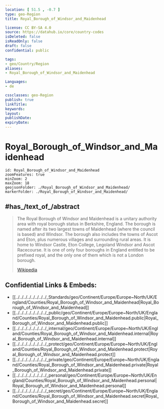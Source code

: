 ```yaml
---
location: [ 51.5 , -0.7 ] 
type: geo-Region
title: Royal_Borough_of_Windsor_and_Maidenhead

license: CC BY-SA 4.0
source: https://datahub.io/core/country-codes
isDeleted: false
isReadOnly: false
draft: false
confidential: public

tags:
- geo/Country/Region
aliases:
- Royal_Borough_of_Windsor_and_Maidenhead

Languages:
- de

cssclasses: geo-Region
publish: true
linkTitle: 
keywords: 
layout: 
publishDate: 
expiryDate: 
---
```


# Royal_Borough_of_Windsor_and_Maidenhead

```leaflet
id: Royal_Borough_of_Windsor_and_Maidenhead
zoomFeatures: true 
minZoom: 2 
maxZoom: 18
geojsonFolder: ./Royal_Borough_of_Windsor_and_Maidenhead/
markerFolder: ./Royal_Borough_of_Windsor_and_Maidenhead/
```

## #has_/text_of_/abstract 


> The Royal Borough of Windsor and Maidenhead is a unitary authority area with royal borough status in Berkshire, England. The borough is named after its two largest towns of Maidenhead (where the council is based) and Windsor. The borough also includes the towns of Ascot and Eton, plus numerous villages and surrounding rural areas. It is home to Windsor Castle, Eton College, Legoland Windsor and Ascot Racecourse. It is one of only four boroughs in England entitled to be prefixed royal, and the only one of them which is not a London borough.
>
> [Wikipedia](https://en.wikipedia.org/wiki/Royal%20Borough%20of%20Windsor%20and%20Maidenhead)



## Confidential Links & Embeds: 
- [[../../../../../../../../_Standards/geo/Continent/Europe/Europe~North/UK/England/Counties/Royal_Borough_of_Windsor_and_Maidenhead|Royal_Borough_of_Windsor_and_Maidenhead]] 
- [[../../../../../../../../_public/geo/Continent/Europe/Europe~North/UK/England/Counties/Royal_Borough_of_Windsor_and_Maidenhead.public|Royal_Borough_of_Windsor_and_Maidenhead.public]] 
- [[../../../../../../../../_internal/geo/Continent/Europe/Europe~North/UK/England/Counties/Royal_Borough_of_Windsor_and_Maidenhead.internal|Royal_Borough_of_Windsor_and_Maidenhead.internal]] 
- [[../../../../../../../../_protect/geo/Continent/Europe/Europe~North/UK/England/Counties/Royal_Borough_of_Windsor_and_Maidenhead.protect|Royal_Borough_of_Windsor_and_Maidenhead.protect]] 
- [[../../../../../../../../_private/geo/Continent/Europe/Europe~North/UK/England/Counties/Royal_Borough_of_Windsor_and_Maidenhead.private|Royal_Borough_of_Windsor_and_Maidenhead.private]] 
- [[../../../../../../../../_personal/geo/Continent/Europe/Europe~North/UK/England/Counties/Royal_Borough_of_Windsor_and_Maidenhead.personal|Royal_Borough_of_Windsor_and_Maidenhead.personal]] 
- [[../../../../../../../../_secret/geo/Continent/Europe/Europe~North/UK/England/Counties/Royal_Borough_of_Windsor_and_Maidenhead.secret|Royal_Borough_of_Windsor_and_Maidenhead.secret]] 


